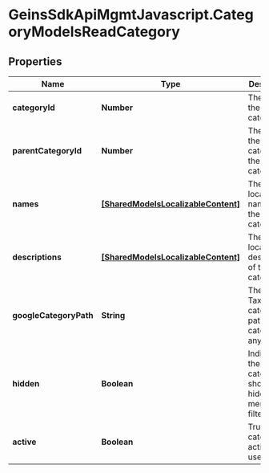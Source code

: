 # GeinsSdkApiMgmtJavascript.CategoryModelsReadCategory

## Properties

Name | Type | Description | Notes
------------ | ------------- | ------------- | -------------
**categoryId** | **Number** | The id of the category. | [optional] 
**parentCategoryId** | **Number** | The id of the parent category for the category. | [optional] 
**names** | [**[SharedModelsLocalizableContent]**](SharedModelsLocalizableContent.md) | The localizable names of the category. | [optional] 
**descriptions** | [**[SharedModelsLocalizableContent]**](SharedModelsLocalizableContent.md) | The localized descriptions of the category. | [optional] 
**googleCategoryPath** | **String** | The Google Taxonomy category path for the category, if any. | [optional] 
**hidden** | **Boolean** | Indicates if the category should be hidden from menus, filters etc. | [optional] 
**active** | **Boolean** | True if the category is active for use. | [optional] 


